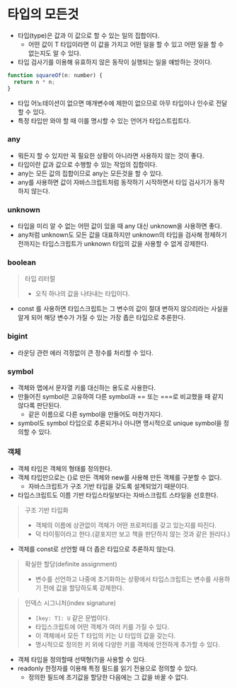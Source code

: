 # 타입의 모든것

- 타입(type)은 값과 이 값으로 할 수 있는 일의 집합이다.
  - 어떤 값이 T 타입이라면 이 값을 가지고 어떤 일을 할 수 있고 어떤 일을 할 수 없는지도 알 수 있다.
- 타입 검사기를 이용해 유효하지 않은 동작이 실행되는 일을 얘방하는 것이다.

```js
function squareOf(n: number) {
  return n * n;
}
```

- 타입 어노테이션이 없으면 매개변수에 제한이 없으므로 아무 타입이나 인수로 전달할 수 있다.
- 특정 타입만 와야 할 때 이를 명시할 수 있는 언어가 타입스트립트다.

### any

- 뭐든지 할 수 있지만 꼭 필요한 상황이 아니라면 사용하지 않는 것이 좋다.
- 타입이란 값과 값으로 수행할 수 있는 작업의 집합이다.
- any는 모든 값의 집합이므로 any는 모든것을 할 수 있다.
- any를 사용하면 값이 자바스크립트처럼 동작하기 시작하면서 타입 검사기가 동작하지 않는다.

### unknown

- 타입을 미리 알 수 없는 어떤 값이 있을 때 any 대신 unknown을 사용하면 좋다.
- any처럼 unknown도 모든 값을 대표하지만 unknown의 타입을 검사해 정제하기 전까지는 타입스크립트가 unknown 타입의 값을 사용할 수 없게 강제한다.

### boolean

> 타입 리터럴
>
> - 오직 하나의 값을 나타내는 타입이다.

- const 를 사용하면 타입스크립트는 그 변수의 값이 절대 변하지 않으리라는 사실을 알게 되어 해당 변수가 가질 수 있는 가장 좁은 타입으로 추론한다.

### bigint

- 라운딩 관련 에러 걱정없이 큰 정수를 처리할 수 있다.

### symbol

- 객체와 맵에서 문자열 키를 대신하는 용도로 사용한다.
- 만들어진 symbol은 고유하여 다른 symbol과 == 또는 ===로 비교했을 때 같지 않다록 판단된다.
  - 같은 이름으로 다른 symbol을 만들어도 마찬가지다.
- symbol도 symbol 타입으로 추론되거나 아니면 명시적으로 unique symbol을 정의할 수 있다.

### 객체

- 객체 타입은 객체의 형태를 정의한다.
- 객체 타입만으로는 {}로 만든 객체와 new를 사용해 만든 객체를 구분할 수 없다.
  - 자바스크립트가 구조 기반 타입을 갖도록 설계되었기 때문이다.
- 타입스크립트도 이름 기반 타입스타일보다는 자바스크립트 스타일을 선호한다.

> 구조 기반 타입화
>
> - 객체의 이름에 상관없이 객체가 어떤 프로퍼티를 갖고 있는지를 따진다.
> - 덕 타이핑이라고 한다.(겉포지만 보고 책을 판단하지 않는 것과 같은 원리다.)

- 객체를 const로 선언할 때 더 좁은 타입으로 추론하지 않는다.

> 확실한 할당(definite assignment)
>
> - 변수를 선언하고 나중에 초기화하는 상황에서 타입스크립트는 변수를 사용하기 전에 값을 할당하도록 강제한다.

> 인덱스 시그니처(index signature)
>
> - `[key: T]: U` 같은 문법이다.
> - 타입스크립트에 어떤 객체가 여러 키를 가질 수 있다.
> - 이 객체에서 모든 T 타입의 키는 U 타입의 값을 갖는다.
> - 명시적으로 정의한 키 외에 다양한 키를 객체에 안전하게 추가할 수 있다.

- 객체 타입을 정의할때 선택형(?)을 사용할 수 있다.
- readonly 한정자를 이용해 특정 필드를 읽기 전용으로 정의할 수 있다.
  - 정의한 필드에 초기값을 할당한 다음에는 그 값을 바꿀 수 없다.
